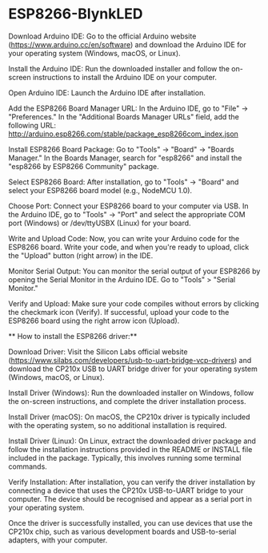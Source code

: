 # ESP8266-BlynkLED
Download Arduino IDE: Go to the official Arduino website (https://www.arduino.cc/en/software) and download the Arduino IDE for your operating system (Windows, macOS, or Linux).

Install the Arduino IDE: Run the downloaded installer and follow the on-screen instructions to install the Arduino IDE on your computer.

Open Arduino IDE: Launch the Arduino IDE after installation.

Add the ESP8266 Board Manager URL: In the Arduino IDE, go to "File" -> "Preferences." In the "Additional Boards Manager URLs" field, add the following URL: http://arduino.esp8266.com/stable/package_esp8266com_index.json

Install ESP8266 Board Package: Go to "Tools" -> "Board" -> "Boards Manager." In the Boards Manager, search for "esp8266" and install the "esp8266 by ESP8266 Community" package.

Select ESP8266 Board: After installation, go to "Tools" -> "Board" and select your ESP8266 board model (e.g., NodeMCU 1.0).

Choose Port: Connect your ESP8266 board to your computer via USB. In the Arduino IDE, go to "Tools" -> "Port" and select the appropriate COM port (Windows) or /dev/ttyUSBX (Linux) for your board.

Write and Upload Code: Now, you can write your Arduino code for the ESP8266 board. Write your code, and when you're ready to upload, click the "Upload" button (right arrow) in the IDE.

Monitor Serial Output: You can monitor the serial output of your ESP8266 by opening the Serial Monitor in the Arduino IDE. Go to "Tools" > "Serial Monitor."

Verify and Upload: Make sure your code compiles without errors by clicking the checkmark icon (Verify). If successful, upload your code to the ESP8266 board using the right arrow icon (Upload).




**
How to install the ESP8266 driver:**

Download Driver: Visit the Silicon Labs official website (https://www.silabs.com/developers/usb-to-uart-bridge-vcp-drivers) and download the CP210x USB to UART bridge driver for your operating system (Windows, macOS, or Linux).

Install Driver (Windows): Run the downloaded installer on Windows, follow the on-screen instructions, and complete the driver installation process.

Install Driver (macOS): On macOS, the CP210x driver is typically included with the operating system, so no additional installation is required.

Install Driver (Linux): On Linux, extract the downloaded driver package and follow the installation instructions provided in the README or INSTALL file included in the package. Typically, this involves running some terminal commands.

Verify Installation: After installation, you can verify the driver installation by connecting a device that uses the CP210x USB-to-UART bridge to your computer. The device should be recognised and appear as a serial port in your operating system.

Once the driver is successfully installed, you can use devices that use the CP210x chip, such as various development boards and USB-to-serial adapters, with your computer.
